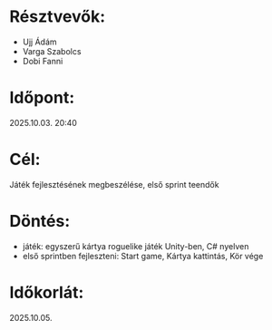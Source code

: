 # Résztvevők:
- Ujj Ádám
- Varga Szabolcs
- Dobi Fanni

# Időpont:
2025.10.03. 20:40

# Cél:
Játék fejlesztésének megbeszélése, első sprint teendők

# Döntés:
- játék: egyszerű kártya roguelike játék Unity-ben, C# nyelven
- első sprintben fejleszteni: Start game, Kártya kattintás, Kör vége

# Időkorlát:
2025.10.05.